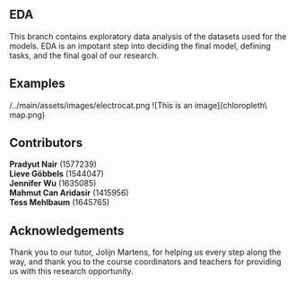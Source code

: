 ## EDA 
This branch contains exploratory data analysis of the datasets used for the models. EDA is an impotant step into deciding the final model, defining tasks, and the final goal of our research.

## Examples
/../main/assets/images/electrocat.png
![This is an image](chloropleth\ map.png)

## Contributors
**Pradyut Nair** (1577239) \
**Lieve Göbbels** (1544047) \
**Jennifer Wu** (1635085) \
**Mahmut Can Aridasir** (1415956) \
**Tess Mehlbaum** (1645765)

## Acknowledgements
Thank you to our tutor, Jolijn Martens, for helping us every step along the way, and thank you to the course coordinators and teachers for providing us with this research opportunity.
